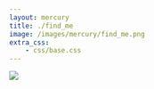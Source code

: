 ```yaml
---
layout: mercury
title: ./find_me
image: /images/mercury/find_me.png
extra_css: 
    - css/base.css
---
```


<div class="image">
    <img src="/images/mercury/find_me.png"/>
</div>

